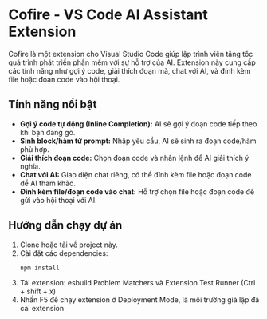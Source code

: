 # Cofire - VS Code AI Assistant Extension

Cofire là một extension cho Visual Studio Code giúp lập trình viên tăng tốc quá trình phát triển phần mềm với sự hỗ trợ của AI. Extension này cung cấp các tính năng như gợi ý code, giải thích đoạn mã, chat với AI, và đính kèm file hoặc đoạn code vào hội thoại.

## Tính năng nổi bật

- **Gợi ý code tự động (Inline Completion):** AI sẽ gợi ý đoạn code tiếp theo khi bạn đang gõ.
- **Sinh block/hàm từ prompt:** Nhập yêu cầu, AI sẽ sinh ra đoạn code/hàm phù hợp.
- **Giải thích đoạn code:** Chọn đoạn code và nhấn lệnh để AI giải thích ý nghĩa.
- **Chat với AI:** Giao diện chat riêng, có thể đính kèm file hoặc đoạn code để AI tham khảo.
- **Đính kèm file/đoạn code vào chat:** Hỗ trợ chọn file hoặc đoạn code để gửi vào hội thoại với AI.

## Hướng dẫn chạy dự án

1. Clone hoặc tải về project này.
2. Cài đặt các dependencies:
   ```sh
   npm install
3. Tải extension: esbuild Problem Matchers và Extension Test Runner (Ctrl + shift + x)
4. Nhấn F5 để chạy extension ở Deployment Mode, là môi trường giả lập đã cài extension